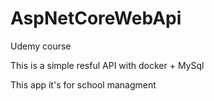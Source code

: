 # AspNetCoreWebApi
Udemy course

This is a simple resful API with docker + MySql

This app it's for school managment
